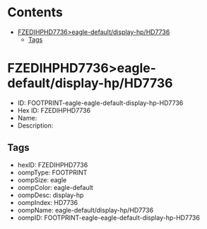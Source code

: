



Contents
========

* [FZEDIHPHD7736>eagle-default/display-hp/HD7736](#fzedihphd7736eagle-defaultdisplay-hphd7736)
	* [Tags](#tags)

# FZEDIHPHD7736>eagle-default/display-hp/HD7736

- ID: FOOTPRINT-eagle-eagle-default-display-hp-HD7736
- Hex ID: FZEDIHPHD7736
- Name: 
- Description: 

## Tags

- hexID: FZEDIHPHD7736
- oompType: FOOTPRINT
- oompSize: eagle
- oompColor: eagle-default
- oompDesc: display-hp
- oompIndex: HD7736
- oompName: eagle-default/display-hp/HD7736
- oompID: FOOTPRINT-eagle-eagle-default-display-hp-HD7736
